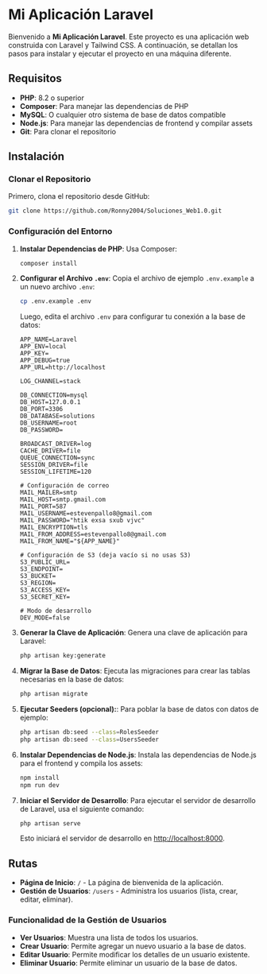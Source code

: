 # Mi Aplicación Laravel

Bienvenido a **Mi Aplicación Laravel**. Este proyecto es una aplicación web construida con Laravel y Tailwind CSS. A continuación, se detallan los pasos para instalar y ejecutar el proyecto en una máquina diferente.

## Requisitos

- **PHP**: 8.2 o superior
- **Composer**: Para manejar las dependencias de PHP
- **MySQL**: O cualquier otro sistema de base de datos compatible
- **Node.js**: Para manejar las dependencias de frontend y compilar assets
- **Git**: Para clonar el repositorio

## Instalación

### Clonar el Repositorio

Primero, clona el repositorio desde GitHub:

```bash
git clone https://github.com/Ronny2004/Soluciones_Web1.0.git
```

### Configuración del Entorno

1. **Instalar Dependencias de PHP**: Usa Composer:

    ```bash
    composer install
    ```

2. **Configurar el Archivo `.env`**: Copia el archivo de ejemplo `.env.example` a un nuevo archivo `.env`:

    ```bash
    cp .env.example .env
    ```

    Luego, edita el archivo `.env` para configurar tu conexión a la base de datos:

    ```plaintext
    APP_NAME=Laravel
    APP_ENV=local
    APP_KEY=
    APP_DEBUG=true
    APP_URL=http://localhost

    LOG_CHANNEL=stack

    DB_CONNECTION=mysql
    DB_HOST=127.0.0.1
    DB_PORT=3306
    DB_DATABASE=solutions
    DB_USERNAME=root
    DB_PASSWORD=

    BROADCAST_DRIVER=log
    CACHE_DRIVER=file
    QUEUE_CONNECTION=sync
    SESSION_DRIVER=file
    SESSION_LIFETIME=120

    # Configuración de correo
    MAIL_MAILER=smtp
    MAIL_HOST=smtp.gmail.com
    MAIL_PORT=587
    MAIL_USERNAME=estevenpallo8@gmail.com
    MAIL_PASSWORD="htik exsa sxub vjvc"
    MAIL_ENCRYPTION=tls
    MAIL_FROM_ADDRESS=estevenpallo8@gmail.com
    MAIL_FROM_NAME="${APP_NAME}"

    # Configuración de S3 (deja vacío si no usas S3)
    S3_PUBLIC_URL=
    S3_ENDPOINT=
    S3_BUCKET=
    S3_REGION=
    S3_ACCESS_KEY=
    S3_SECRET_KEY=

    # Modo de desarrollo
    DEV_MODE=false
    ```

3. **Generar la Clave de Aplicación**: Genera una clave de aplicación para Laravel:

    ```bash
    php artisan key:generate
    ```

4. **Migrar la Base de Datos**: Ejecuta las migraciones para crear las tablas necesarias en la base de datos:

    ```bash
    php artisan migrate
    ```
5. **Ejecutar Seeders (opcional):**: Para poblar la base de datos con datos de ejemplo:

    ```bash
    php artisan db:seed --class=RolesSeeder
    php artisan db:seed --class=UsersSeeder
    ```

6. **Instalar Dependencias de Node.js**: Instala las dependencias de Node.js para el frontend y compila los assets:

    ```bash
    npm install
    npm run dev
    ```

7. **Iniciar el Servidor de Desarrollo**: Para ejecutar el servidor de desarrollo de Laravel, usa el siguiente comando:

    ```bash
    php artisan serve
    ```

    Esto iniciará el servidor de desarrollo en [http://localhost:8000](http://localhost:8000).

## Rutas

- **Página de Inicio**: `/` - La página de bienvenida de la aplicación.
- **Gestión de Usuarios**: `/users` - Administra los usuarios (lista, crear, editar, eliminar).

### Funcionalidad de la Gestión de Usuarios

- **Ver Usuarios**: Muestra una lista de todos los usuarios.
- **Crear Usuario**: Permite agregar un nuevo usuario a la base de datos.
- **Editar Usuario**: Permite modificar los detalles de un usuario existente.
- **Eliminar Usuario**: Permite eliminar un usuario de la base de datos.
